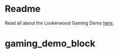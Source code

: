 # Readme

Read all about the Lookerwood Gaming Demo [here](https://app.getguru.com/boards/zTy9boXT/Gaming-).
# gaming_demo_block
